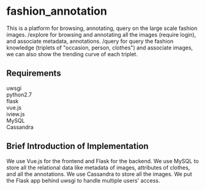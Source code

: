 # fashion_annotation
This is a platform for browsing, annotating, query on the large scale fashion images.
/explore for browsing and annotating all the images (require login), and associate metadata, annotations.
/query for query the fashion knowledge (triplets of "occasion, person, clothes") and associate images, we can also show the trending curve of each triplet.

## Requirements
uwsgi  
python2.7  
flask  
vue.js  
iview.js  
MySQL  
Cassandra  


## Brief Introduction of Implementation
We use Vue.js for the frontend and Flask for the backend. We use MySQL to store all the relational data like metadata of images, attributes of clothes, and all the annotations. We use Cassandra to store all the images. We put the Flask app behind uwsgi to handle multiple users' access. 
